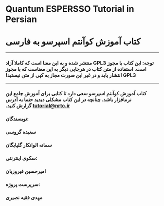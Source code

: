 # ‫Quantum ESPERSSO Tutorial in Persian‬



# کتاب آموزش کوآنتم اسپرسو به فارسی‬

---

### ‫توجه: این کتاب با مجوز GPL3 منتشر شده و به این معنا است که کاملا آزاد است. استفاده از متن کتاب در هرجایی دیگر به این معناست که با مجوز GPL3 انتشار یابد و در غیر این صورت مجاز به کپی از متن نیستید!‬

---

### ‫کتاب آموزش کوآنتم اسپرسو سعی دارد تا کتابی برای آموزش جامع این نرمافزار باشد. چنانچه در این کتاب مشکلی دیدید حتما به آدرس tutorial@nrtc.ir گزارش کنید.‬

### 

### نویسندگان:

### سعیده گروسی

### سمانه الوانکار گلپایگان

### سکوی اینترنتی:

### امیرحسین فیروزیان

### سرپرست پروژه:

### مهدی فقیه نصیری



